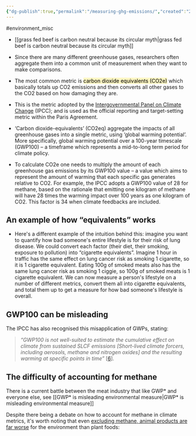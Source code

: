 ```yaml
---
{"dg-publish":true,"permalink":"/measuring-ghg-emissions/","created":"2023-11-19T14:16:15.000+00:00","updated":"2025-09-29T00:19:44.928+01:00"}
---
```


#environment_misc

- [[grass fed beef is carbon neutral because its circular myth\|grass fed beef is carbon neutral because its circular myth]]

- Since there are many different greenhouse gases, researchers often aggregate them into a common unit of measurement when they want to make comparisons.
- The most common metric is <mark style="background: #FFF3A3A6;">carbon dioxide equivalents (CO2e)</mark> which basically totals up CO2 emissions and then converts all other gases to the CO2 based on how damaging they are. 
- This is the metric adopted by the [Intergovernmental Panel on Climate Change](https://www.ipcc.ch/report/ar5/wg1/) (IPCC); and is used as the official reporting and target-setting metric within the Paris Agreement.
- ‘Carbon dioxide-equivalents’ (CO2eq) aggregate the impacts of all greenhouse gases into a single metric, using ‘global warming potential’. More specifically, global warming potential over a 100-year timescale (GWP100) – a timeframe which represents a mid-to-long term period for climate policy.
- To calculate CO2e one needs to multiply the amount of each greenhouse gas emissions by its GWP100 value – a value which aims to represent the amount of warming that each specific gas generates relative to CO2. For example, the IPCC adopts a GWP100 value of 28 for methane, based on the rationale that emitting one kilogram of methane will have 28 times the warming impact over 100 years as one kilogram of CO2. This factor is 34 when climate feedbacks are included.

## An example of how “equivalents” works
- Here's a different example of the intuition behind this: imagine you want to quantify how bad someone's entire lifestyle is for their risk of lung disease. We could convert each factor (their diet, their smoking, exposure to pollution) into “cigarette equivalents”. Imagine 1 hour in traffic has the same effect on lung cancer risk as smoking 1 cigarette, so it is 1 cigarette equivalent. Eating 100g of smoked meats also has the same lung cancer risk as smoking 1 ciggie, so 100g of smoked meats is 1 cigarette equivalent. We can now measure a person's lifestyle on a number of different metrics, convert them all into cigarette equivalents, and total them up to get a measure for how bad someone's lifestyle is overall.

## GWP100 can be misleading
The IPCC has also recognised this misapplication of GWPs, stating:

> _“GWP100 is not well-suited to estimate the cumulative effect on climate from sustained SLCF emissions [Short-lived climate forcers, including aerosols, methane and nitrogen oxides] and the resulting warming at specific points in time”_ [[6](https://www.ipcc.ch/report/ar6/wg3/downloads/report/IPCC_AR6_WGIII_TechnicalSummary.pdf)].
## The difficulty of accounting for methane

There is a current battle between the meat industry that like GWP* and everyone else, see [[GWP* is misleading environmental measure\|GWP* is misleading environmental measure]]

Despite there being a debate on how to account for methane in climate metrics, it's worth noting that even [excluding methane, animal products are far worse](https://ourworldindata.org/carbon-footprint-food-methane) for the environment than plant foods: